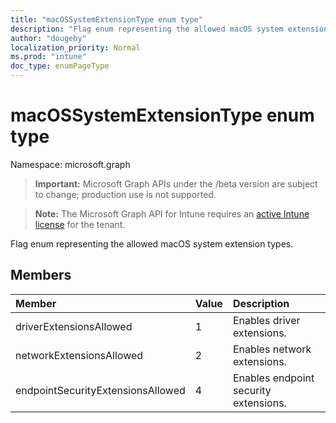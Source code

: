 ```yaml
---
title: "macOSSystemExtensionType enum type"
description: "Flag enum representing the allowed macOS system extension types."
author: "dougeby"
localization_priority: Normal
ms.prod: "intune"
doc_type: enumPageType
---
```


# macOSSystemExtensionType enum type

Namespace: microsoft.graph

> **Important:** Microsoft Graph APIs under the /beta version are subject to change; production use is not supported.

> **Note:** The Microsoft Graph API for Intune requires an [active Intune license](https://go.microsoft.com/fwlink/?linkid=839381) for the tenant.

Flag enum representing the allowed macOS system extension types.

## Members
|Member|Value|Description|
|:---|:---|:---|
|driverExtensionsAllowed|1|Enables driver extensions.|
|networkExtensionsAllowed|2|Enables network extensions.|
|endpointSecurityExtensionsAllowed|4|Enables endpoint security extensions.|






